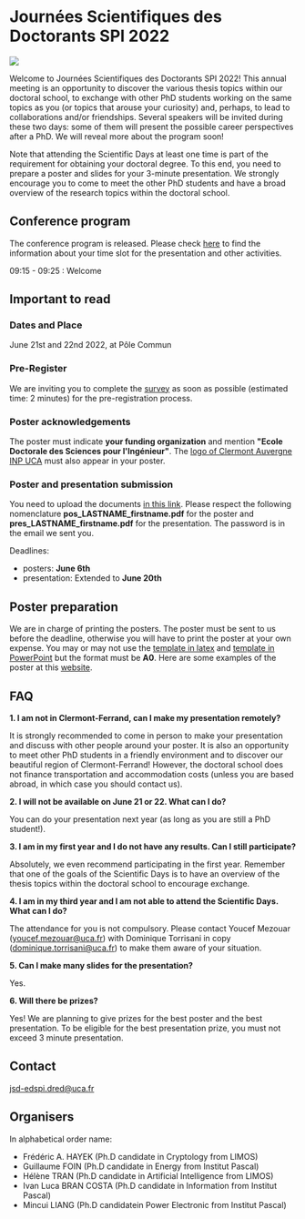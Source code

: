 # Journées Scientifiques des Doctorants SPI 2022

<img align="center" src="JSD-grand.png">

Welcome to Journées Scientifiques des Doctorants SPI 2022! This annual meeting is an opportunity to discover the various thesis topics within our doctoral school, to exchange with other PhD students working on the same topics as you (or topics that arouse your curiosity) and, perhaps, to lead to collaborations and/or friendships. Several speakers will be invited during these two days: some of them will present the possible career perspectives after a PhD. We will reveal more about the program soon! 

Note that attending the Scientific Days at least one time is part of the requirement for obtaining your doctoral degree. To this end, you need to prepare a poster and slides for your 3-minute presentation. We strongly encourage you to come to meet the other PhD students and have a broad overview of the research topics within the doctoral school.

## Conference program

The conference program is released. Please check [here](JSD-SPI22_program.pdf) to find the information about your time slot for the presentation and other activities. 

09:15 - 09:25 : Welcome

## Important to read

### Dates and Place
June 21st and 22nd 2022, at Pôle Commun

### Pre-Register

We are inviting you to complete the [survey](https://framaforms.org/participation-aux-journees-scientifiques-des-doctorants-1652653658)
as soon as possible (estimated time: 2 minutes) for the pre-registration process. 

### Poster acknowledgements

The poster must indicate **your funding organization** and mention **"Ecole Doctorale des Sciences pour l'Ingénieur"**. The [logo of Clermont Auvergne INP UCA](logo-CA-INP.png) must also appear in your poster.

### Poster and presentation submission

You need to upload the documents [in this link](https://drive.uca.fr/u/d/4d609caa717b421599ef/). Please respect the following nomenclature **pos_LASTNAME_firstname.pdf** for the poster and **pres_LASTNAME_firstname.pdf** for the presentation. The password is in the email we sent you. 

Deadlines:
- posters: **June 6th**
- presentation: Extended to **June 20th**

## Poster preparation

We are in charge of printing the posters. The poster must be sent to us before the deadline, otherwise you will have to print the poster at your own expense. You may or may not use the [template in latex](A0_Vertical_Template-latex.zip) and [template in PowerPoint](A0_Vertical_Template.pptx) but the format must be **A0**. Here are some examples of the poster at this [website](https://spi.ed.uca.fr/inscription-obligations/obligations/journee-scientifique-de-led-spi).


## FAQ

**1. I am not in Clermont-Ferrand, can I make my presentation remotely?**

It is strongly recommended to come in person to make your presentation and discuss with other people around your poster. It is also an opportunity to meet other PhD students in a friendly environment and to discover our beautiful region of Clermont-Ferrand! However, the doctoral school does not finance transportation and accommodation costs (unless you are based abroad, in which case you should contact us).

**2. I will not be available on June 21 or 22. What can I do?**

You can do your presentation next year (as long as you are still a PhD student!).

**3. I am in my first year and I do not have any results. Can I still participate?**

Absolutely, we even recommend participating in the first year. Remember that one of the goals of the Scientific Days is to have an overview of the thesis topics within the doctoral school to encourage exchange.

**4. I am in my third year and I am not able to attend the Scientific Days. What can I do?**

The attendance for you is not compulsory. Please contact Youcef Mezouar (youcef.mezouar@uca.fr) with Dominique Torrisani in copy (dominique.torrisani@uca.fr) to make them aware of your situation.

**5. Can I make many slides for the presentation?**

Yes.

**6. Will there be prizes?**

Yes! We are planning to give prizes for the best poster and the best presentation. To be eligible for the best presentation prize, you must not exceed 3 minute presentation.


## Contact
jsd-edspi.dred@uca.fr

## Organisers 

In alphabetical order name:

- Frédéric A. HAYEK (Ph.D candidate in Cryptology from LIMOS)
- Guillaume FOIN (Ph.D candidate in Energy from Institut Pascal)
- Hélène TRAN (Ph.D candidate in Artificial Intelligence from LIMOS)
- Ivan Luca BRAN COSTA (Ph.D candidate in Information from Institut Pascal)
- Mincui LIANG (Ph.D candidatein Power Electronic from Institut Pascal)


